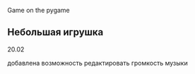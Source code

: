 Game on the pygame

Небольшая игрушка
---

20.02 

добавлена возможность редактировать громкость музыки
